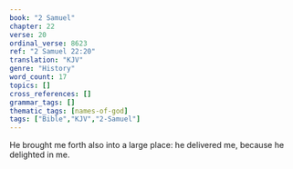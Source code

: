 ```yaml
---
book: "2 Samuel"
chapter: 22
verse: 20
ordinal_verse: 8623
ref: "2 Samuel 22:20"
translation: "KJV"
genre: "History"
word_count: 17
topics: []
cross_references: []
grammar_tags: []
thematic_tags: [names-of-god]
tags: ["Bible","KJV","2-Samuel"]
---
```

He brought me forth also into a large place: he delivered me, because he delighted in me.
